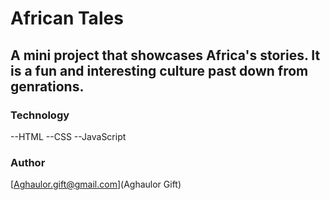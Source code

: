 # African Tales

## A mini project that showcases Africa's stories. It is a fun and interesting culture past down from genrations.

### Technology
--HTML
--CSS
--JavaScript

### Author
[Aghaulor.gift@gmail.com](Aghaulor Gift) 
